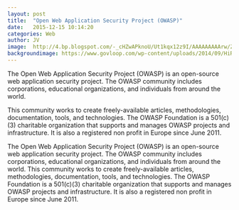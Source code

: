 ```yaml
---
layout: post
title:  "Open Web Application Security Project (OWASP)"
date:   2015-12-15 10:14:20
categories: Web
author: JV
image:  http://4.bp.blogspot.com/-_cHZwAPknoU/Ut1kqx12z9I/AAAAAAAAArw/Znx0PIdADPU/s1600/owaspfin1.png
backgroundimage: https://www.govloop.com/wp-content/uploads/2014/09/HiRes5.jpg
---
```


The Open Web Application Security Project (OWASP) is an open-source web application security project. The OWASP community includes corporations, educational organizations, and individuals from around the world.

This community works to create freely-available articles, methodologies, documentation, tools, and technologies. The OWASP Foundation is a 501(c)(3) charitable organization that supports and manages OWASP projects and infrastructure. It is also a registered non profit in Europe since June 2011.

The Open Web Application Security Project (OWASP) is an open-source web application security project. The OWASP community includes corporations, educational organizations, and individuals from around the world. This community works to create freely-available articles, methodologies, documentation, tools, and technologies. The OWASP Foundation is a 501(c)(3) charitable organization that supports and manages OWASP projects and infrastructure. It is also a registered non profit in Europe since June 2011.
